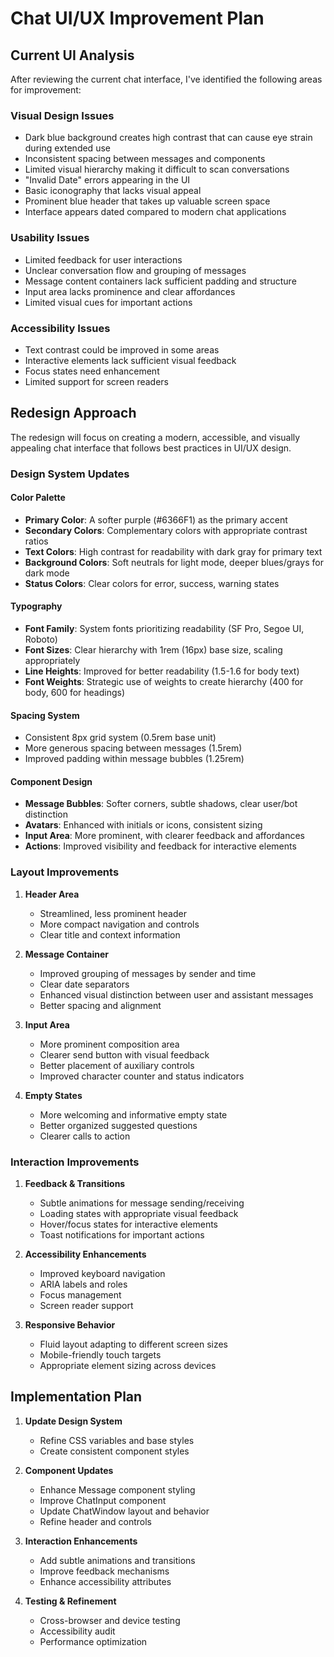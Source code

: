# Chat UI/UX Improvement Plan

## Current UI Analysis

After reviewing the current chat interface, I've identified the following areas for improvement:

### Visual Design Issues
- Dark blue background creates high contrast that can cause eye strain during extended use
- Inconsistent spacing between messages and components
- Limited visual hierarchy making it difficult to scan conversations
- "Invalid Date" errors appearing in the UI
- Basic iconography that lacks visual appeal
- Prominent blue header that takes up valuable screen space
- Interface appears dated compared to modern chat applications

### Usability Issues
- Limited feedback for user interactions
- Unclear conversation flow and grouping of messages
- Message content containers lack sufficient padding and structure
- Input area lacks prominence and clear affordances
- Limited visual cues for important actions

### Accessibility Issues
- Text contrast could be improved in some areas
- Interactive elements lack sufficient visual feedback
- Focus states need enhancement
- Limited support for screen readers

## Redesign Approach

The redesign will focus on creating a modern, accessible, and visually appealing chat interface that follows best practices in UI/UX design.

### Design System Updates

#### Color Palette
- **Primary Color**: A softer purple (#6366F1) as the primary accent
- **Secondary Colors**: Complementary colors with appropriate contrast ratios
- **Text Colors**: High contrast for readability with dark gray for primary text
- **Background Colors**: Soft neutrals for light mode, deeper blues/grays for dark mode
- **Status Colors**: Clear colors for error, success, warning states

#### Typography
- **Font Family**: System fonts prioritizing readability (SF Pro, Segoe UI, Roboto)
- **Font Sizes**: Clear hierarchy with 1rem (16px) base size, scaling appropriately
- **Line Heights**: Improved for better readability (1.5-1.6 for body text)
- **Font Weights**: Strategic use of weights to create hierarchy (400 for body, 600 for headings)

#### Spacing System
- Consistent 8px grid system (0.5rem base unit)
- More generous spacing between messages (1.5rem)
- Improved padding within message bubbles (1.25rem)

#### Component Design
- **Message Bubbles**: Softer corners, subtle shadows, clear user/bot distinction
- **Avatars**: Enhanced with initials or icons, consistent sizing
- **Input Area**: More prominent, with clearer feedback and affordances
- **Actions**: Improved visibility and feedback for interactive elements

### Layout Improvements

1. **Header Area**
   - Streamlined, less prominent header
   - More compact navigation and controls
   - Clear title and context information

2. **Message Container**
   - Improved grouping of messages by sender and time
   - Clear date separators
   - Enhanced visual distinction between user and assistant messages
   - Better spacing and alignment

3. **Input Area**
   - More prominent composition area
   - Clearer send button with visual feedback
   - Better placement of auxiliary controls
   - Improved character counter and status indicators

4. **Empty States**
   - More welcoming and informative empty state
   - Better organized suggested questions
   - Clearer calls to action

### Interaction Improvements

1. **Feedback & Transitions**
   - Subtle animations for message sending/receiving
   - Loading states with appropriate visual feedback
   - Hover/focus states for interactive elements
   - Toast notifications for important actions

2. **Accessibility Enhancements**
   - Improved keyboard navigation
   - ARIA labels and roles
   - Focus management
   - Screen reader support

3. **Responsive Behavior**
   - Fluid layout adapting to different screen sizes
   - Mobile-friendly touch targets
   - Appropriate element sizing across devices

## Implementation Plan

1. **Update Design System**
   - Refine CSS variables and base styles
   - Create consistent component styles

2. **Component Updates**
   - Enhance Message component styling
   - Improve ChatInput component
   - Update ChatWindow layout and behavior
   - Refine header and controls

3. **Interaction Enhancements**
   - Add subtle animations and transitions
   - Improve feedback mechanisms
   - Enhance accessibility attributes

4. **Testing & Refinement**
   - Cross-browser and device testing
   - Accessibility audit
   - Performance optimization